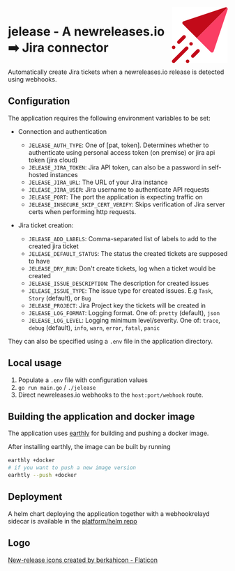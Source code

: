 <img align="right" src="./docs/new-release-128.png" alt="new-release icon"/>

# jelease - A newreleases.io ➡️ Jira connector

Automatically create Jira tickets when a newreleases.io release
is detected using webhooks.

## Configuration

The application requires the following environment variables to be set:
- Connection and authentication

  - `JELEASE_AUTH_TYPE`: One of [pat, token]. Determines whether to authenticate using personal access token (on premise) or jira api token (jira cloud)
  - `JELEASE_JIRA_TOKEN`: Jira API token, can also be a password in self-hosted instances
  - `JELEASE_JIRA_URL`: The URL of your Jira instance
  - `JELEASE_JIRA_USER`: Jira username to authenticate API requests
  - `JELEASE_PORT`: The port the application is expecting traffic on
  - `JELEASE_INSECURE_SKIP_CERT_VERIFY`: Skips verification of Jira server certs when performing http requests.
- Jira ticket creation:
  - `JELEASE_ADD_LABELS`: Comma-separated list of labels to add to the created jira ticket
  - `JELEASE_DEFAULT_STATUS`: The status the created tickets are supposed to have
  - `JELEASE_DRY_RUN`: Don't create tickets, log when a ticket would be created
  - `JELEASE_ISSUE_DESCRIPTION`: The description for created issues
  - `JELEASE_ISSUE_TYPE`: The issue type for created issues. E.g `Task`, `Story` (default), or `Bug`
  - `JELEASE_PROJECT`: Jira Project key the tickets will be created in
  - `JELEASE_LOG_FORMAT`: Logging format. One of: `pretty` (default), `json`
  - `JELEASE_LOG_LEVEL`: Logging minimum level/severity. One of: `trace`, `debug` (default), `info`, `warn`, `error`, `fatal`, `panic`

They can also be specified using a `.env` file in the application directory.

## Local usage

1. Populate a `.env` file with configuration values
2. `go run main.go` / `./jelease`
3. Direct newreleases.io webhooks to the `host:port/webhook` route.

## Building the application and docker image

The application uses [earthly](https://earthly.dev/get-earthly) for building
and pushing a docker image.

After installing earthly, the image can be built by running

```bash
earthly +docker
# if you want to push a new image version
earhtly --push +docker
```

## Deployment

A helm chart deploying the application together with a webhookrelayd sidecar
is available in the
[platform/helm repo](https://github.2rioffice.com/platform/helm/tree/master/charts/jelease)

## Logo

[New-release icons created by berkahicon - Flaticon](https://www.flaticon.com/free-icons/new-release)

